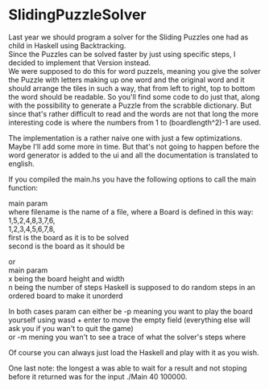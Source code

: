 # SlidingPuzzleSolver

Last year we should program a solver for the Sliding Puzzles one had as child in Haskell using Backtracking.  
Since the Puzzles can be solved faster by just using specific steps, I decided to implement that Version instead.  
We were supposed to do this for word puzzels, meaning you give the solver the Puzzle with letters making up one word and the original word and it should arrange the tiles in such a way, that from left to right, top to bottom the word should be readable. So you'll find some code to do just that, along with the possibility to generate a Puzzle from the scrabble dictionary. But since that's rather difficult to read and the words are not that long the more interesting code is where the numbers from 1 to (boardlength^2)-1 are used.  

The implementation is a rather naive one with just a few optimizations. Maybe I'll add some more in time. But that's not going to happen before the word generator is added to the ui and all the documentation is translated to english.  

If you compiled the main.hs you have the following options to call the main function:  

main param <filename>  
where filename is the name of a file, where a Board is defined in this way:  
1,5,2,4,8,3,7,6,  
1,2,3,4,5,6,7,8,  
first is the board as it is to be solved  
second is the board as it should be  

or  
main param <x> <n>  
x being the board height and width  
n being the number of steps Haskell is supposed to do random steps in an ordered board to make it unorderd  
  
In both cases param can either be -p meaning you want to play the board yourself using wasd + enter to move the empty field (everything else will ask you if you wan't to quit the game)  
or -m mening you wan't to see a trace of what the solver's steps where  


Of course you can always just load the Haskell and play with it as you wish.  

One last note: the longest a was able to wait for a result and not stoping before it returned was for the input ./Main 40 100000.